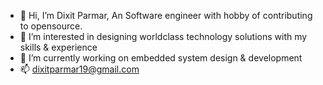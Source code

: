 - 👋 Hi, I’m Dixit Parmar, An Software engineer with hobby of contributing to opensource.
- 👀 I’m interested in designing worldclass technology solutions with my skills & experience
- 🌱 I’m currently working on embedded system design & development
- 📫 dixitparmar19@gmail.com

<!---
dixitparmar19/dixitparmar19 is a ✨ special ✨ repository because its `README.md` (this file) appears on your GitHub profile.
You can click the Preview link to take a look at your changes.
--->

